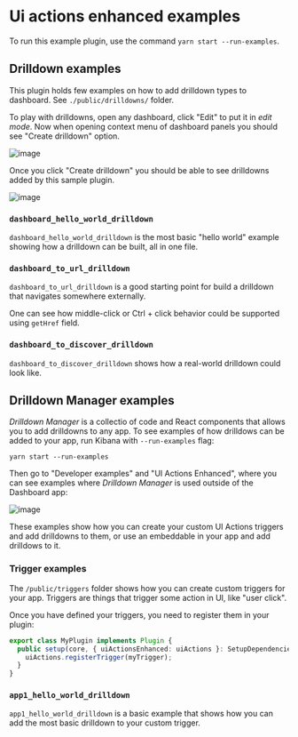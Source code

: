 # Ui actions enhanced examples

To run this example plugin, use the command `yarn start --run-examples`.


## Drilldown examples

This plugin holds few examples on how to add drilldown types to dashboard. See
`./public/drilldowns/` folder.

To play with drilldowns, open any dashboard, click "Edit" to put it in *edit mode*.
Now when opening context menu of dashboard panels you should see "Create drilldown" option.

![image](https://user-images.githubusercontent.com/9773803/80460907-c2ef7880-8934-11ea-8400-533bb9d57e36.png)

Once you click "Create drilldown" you should be able to see drilldowns added by
this sample plugin.

![image](https://user-images.githubusercontent.com/9773803/80460408-131a0b00-8934-11ea-81e4-137e9e33f34b.png)


### `dashboard_hello_world_drilldown`

`dashboard_hello_world_drilldown` is the most basic "hello world" example showing
how a drilldown can be built, all in one file.

### `dashboard_to_url_drilldown`

`dashboard_to_url_drilldown` is a good starting point for build a drilldown
that navigates somewhere externally.

One can see how middle-click or Ctrl + click behavior could be supported using
`getHref` field.

### `dashboard_to_discover_drilldown`

`dashboard_to_discover_drilldown` shows how a real-world drilldown could look like.


## Drilldown Manager examples

*Drilldown Manager* is a collectio of code and React components that allows you
to add drilldowns to any app. To see examples of how drilldows can be added to
your app, run Kibana with `--run-examples` flag:

```
yarn start --run-examples
```

Then go to "Developer examples" and "UI Actions Enhanced", where you can see examples
where *Drilldown Manager* is used outside of the Dashboard app:

![image](https://user-images.githubusercontent.com/9773803/94044547-969a3400-fdce-11ea-826a-cbd0773a4000.png)

These examples show how you can create your custom UI Actions triggers and add
drilldowns to them, or use an embeddable in your app and add drilldows to it.


### Trigger examples

The `/public/triggers` folder shows how you can create custom triggers for your app.
Triggers are things that trigger some action in UI, like "user click".

Once you have defined your triggers, you need to register them in your plugin:

```ts
export class MyPlugin implements Plugin {
  public setup(core, { uiActionsEnhanced: uiActions }: SetupDependencies) {
    uiActions.registerTrigger(myTrigger);
  }
}
```

### `app1_hello_world_drilldown`

`app1_hello_world_drilldown` is a basic example that shows how you can add the most
basic drilldown to your custom trigger.
